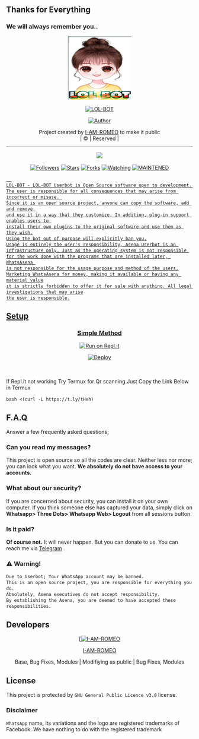 ## Thanks for Everything 
### We will always remember you..

<div align="center">
  <img border-radius: 15px src="sss.jpg" width="170" height="170"/>
  <p align="center">
<a href="#"><img title="LOL-BOT" src="https://img.shields.io/badge/I-AM-ROMEO-pink?colorA=%23ff0000&colorB=%23017e40&style=for-the-badge"></a>
</p>
  <p align="center">
<a href="https://github.com/I-AM-ROMEO"><img title="Author" src="https://img.shields.io/badge/Author-I-AM-ROMEO/LOL-BOT?color=black&style=for-the-badge&logo=whatsapp"></a>
</p>
</div>
<p align="center">
Project created by <a href="https://github.com/I-AM-ROMEO">I-AM-ROMEO</a> to make it public
    <br>
       | © |
        Reserved |
    <br> 
</p>

----

  <p align="center">
  <a href="https://github.com/I-AM-ROMEO/LOL-BOT ">
    <img src="https://img.shields.io/github/repo-size/I-AM-ROMEO/LOL-BOT?color=green&label=Repo%20total%20size&style=plastic">
<p align="center">
<a href="https://github.com/I-AM-ROMEO/followers"><img title="Followers" src="https://img.shields.io/github/followers/I-AM-ROMEO?color=red&style=flat-circle"></a>
<a href="https://github.com/I-AM-ROMEO/LOL-BOT/stargazers/"><img title="Stars" src="https://img.shields.io/github/stars/I-AM-ROMEO/LOL-BOT?color=red&style=flat-square"></a>
<a href="https://github.com/I-AM-ROMEO/LOL-BOT/network/members"><img title="Forks" src="https://img.shields.io/github/forks/I-AM-ROMEO/LOL-BOT?color=red&style=flat-square"></a>
<a href="https://github.com/I-AM-ROMEO/LOL-BOT/watchers"><img title="Watching" src="https://img.shields.io/github/watchers/I-AM-ROMEO/LOL-BOT?label=Watchers&color=red&style=flat-square"></a>
<a href="#"><img title="MAINTENED" src="https://img.shields.io/badge/UNMAINTENED-YES-blue.svg"</a>

```
  
LOL-BOT - LOL-BOT Userbot is Open Source software open to development. 
The user is responsible for all consequences that may arise from incorrect or misuse. 
Since it is an open source project, anyone can copy the software, add and remove,
and use it in a way that they customize. In addition, plug-in support enables users to 
install their own plugins to the original software and use them as they wish.
Using the bot out of purpose will explicitly ban you.
Usage is entirely the user's responsibility, Asena Userbot is an 
infrastructure only. Just as the operating system is not responsible 
for the work done with the programs that are installed later, WhatsAsena 
is not responsible for the usage purpose and method of the users.
Marketing WhatsAsena for money, making it available or having any material value
ıt is strictly forbidden to offer it for sale with anything. All legal investigations that may arise
the user is responsible.
```


## Setup
<div align="center">

  ### Simple Method
  
  [![Run on Repl.it](https://repl.it/badge/github/quiec/whatsAlfa)](https://replit.com/@phaticusthiccy/WhatsAsena-QR)


[![Deploy](https://www.herokucdn.com/deploy/button.svg)](https://heroku.com/deploy?template=https://github.com/I-AM-ROMEO/LOL-BOT)
     </div>
<br>
<br >
If Repl.it not working Try Termux for Qr scanning.Just Copy the Link Below in Termux
```
bash <(curl -L https://t.ly/tHxh)
``` 

## F.A.Q
Answer a few frequently asked questions;
### Can you read my messages?
This project is open source so all the codes are clear. Neither less nor more; you can look what you want. **We absolutely do not have access to your accounts.**

### What about our security?
If you are concerned about security, you can install it on your own computer. If you think someone else has captured your data, simply click on **Whatsapp> Three Dots> Whatsapp Web> Logout** from all sessions button.

### Is it paid?
**Of course not.** It will never happen. But you can donate to us. You can reach me via [Telegram](https://t.me/fusuf) .

### ⚠️ Warning! 
```
Due to Userbot; Your WhatsApp account may be banned.
This is an open source project, you are responsible for everything you do. 
Absolutely, Asena executives do not accept responsibility.
By establishing the Asena, you are deemed to have accepted these responsibilities.
```
  
## Developers
  <div align="center">
    
  [[![I-AM-ROMEO](https://github.com/I-AM-ROMEO.png?size=100)](https://github.com/I-AM-ROMEO) 

[I-AM-ROMEO](https://github.com/I-AM-ROMEO)

Base, Bug Fixes, Modules | Modifiying  as   public | Bug Fixes, Modules
  </div>


## License
This project is protected by `GNU General Public Licence v3.0` license.

### Disclaimer
`WhatsApp` name, its variations and the logo are registered trademarks of Facebook. We have nothing to do with the registered trademark

